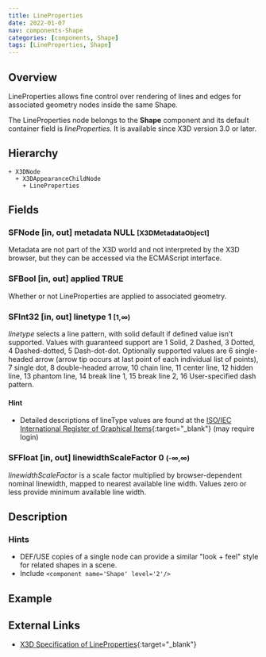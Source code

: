 ```yaml
---
title: LineProperties
date: 2022-01-07
nav: components-Shape
categories: [components, Shape]
tags: [LineProperties, Shape]
---
```

<style>
.post h3 {
  word-spacing: 0.2em;
}
</style>

## Overview

LineProperties allows fine control over rendering of lines and edges for associated geometry nodes inside the same Shape.

The LineProperties node belongs to the **Shape** component and its default container field is *lineProperties.* It is available since X3D version 3.0 or later.

## Hierarchy

```
+ X3DNode
  + X3DAppearanceChildNode
    + LineProperties
```

## Fields

### SFNode [in, out] **metadata** NULL <small>[X3DMetadataObject]</small>

Metadata are not part of the X3D world and not interpreted by the X3D browser, but they can be accessed via the ECMAScript interface.

### SFBool [in, out] **applied** TRUE

Whether or not LineProperties are applied to associated geometry.

### SFInt32 [in, out] **linetype** 1 <small>[1,∞)</small>

*linetype* selects a line pattern, with solid default if defined value isn't supported. Values with guaranteed support are 1 Solid, 2 Dashed, 3 Dotted, 4 Dashed-dotted, 5 Dash-dot-dot. Optionally supported values are 6 single-headed arrow (arrow tip occurs at last point of each individual list of points), 7 single dot, 8 double-headed arrow, 10 chain line, 11 center line, 12 hidden line, 13 phantom line, 14 break line 1, 15 break line 2, 16 User-specified dash pattern.

#### Hint

- Detailed descriptions of lineType values are found at the [ISO/IEC International Register of Graphical Items](https://www.iso.org/jtc1/sc24/register){:target="_blank"} (may require login)

### SFFloat [in, out] **linewidthScaleFactor** 0 <small>(-∞,∞)</small>

*linewidthScaleFactor* is a scale factor multiplied by browser-dependent nominal linewidth, mapped to nearest available line width. Values zero or less provide minimum available line width.

## Description

### Hints

- DEF/USE copies of a single node can provide a similar "look + feel" style for related shapes in a scene.
- Include `<component name='Shape' level='2'/>`

## Example

<x3d-canvas src="https://create3000.github.io/media/examples/Shape/LineProperties/LineProperties.x3d" update="auto"></x3d-canvas>

## External Links

- [X3D Specification of LineProperties](https://www.web3d.org/documents/specifications/19775-1/V4.0/Part01/components/shape.html#LineProperties){:target="_blank"}
